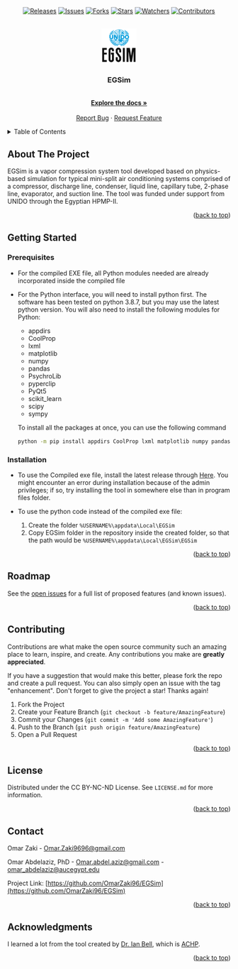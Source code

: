 <!-- PROJECT SHIELDS -->
<!--
*** I'm using markdown "reference style" links for readability.
*** Reference links are enclosed in brackets [ ] instead of parentheses ( ).
*** See the bottom of this document for the declaration of the reference variables
*** for contributors-url, forks-url, etc. This is an optional, concise syntax you may use.
*** https://www.markdownguide.org/basic-syntax/#reference-style-links
-->

<p align="center">
  <a href="https://github.com/OmarZaki96/EGSim/releases/"><img alt="Releases" src="https://img.shields.io/github/v/release/OmarZaki96/EGSim?display_name=tag&include_prereleases" /></a>
  <a href="https://github.com/OmarZaki96/EGSim/issues/"><img alt="Issues" src="https://img.shields.io/github/issues/OmarZaki96/EGSim" /></a>
  <a href="https://github.com/OmarZaki96/EGSim/network/members"><img alt="Forks" src="https://img.shields.io/github/forks/OmarZaki96/EGSim?label=Fork" /></a>
  <a href="https://github.com/OmarZaki96/EGSim/stargazers"><img alt="Stars" src="https://img.shields.io/github/stars/OmarZaki96/EGsim?label=Stars" /></a>
  <a href="https://github.com/OmarZaki96/EGSim/watchers"><img alt="Watchers" src="https://img.shields.io/github/watchers/OmarZaki96/EGsim?label=watchers" /></a>
  <a href="https://github.com/OmarZaki96/EGSim/contributors"><img alt="Contributors" src="https://img.shields.io/github/contributors/OmarZaki96/EGSim?label=contributors" /></a>
</p>


<!-- PROJECT LOGO -->
<br />
<div align="center">
  <a href="https://github.com/OmarZaki96/EGSim">
    <img src="photos/Large_icon.png" alt="Logo" width="80" height="80">
  </a>

<h3 align="center">EGSim</h3>

  <p align="center">
    <br />
    <a href="https://github.com/OmarZaki96/EGSim/"><strong>Explore the docs »</strong></a>
    <br />
    <br />
    <a href="https://github.com/OmarZaki96/EGSim/issues">Report Bug</a>
    ·
    <a href="https://github.com/OmarZaki96/EGSim/issues">Request Feature</a>
  </p>
</div>



<!-- TABLE OF CONTENTS -->
<details>
  <summary>Table of Contents</summary>
  <ol>
    <li>
      <a href="#about-the-project">About The Project</a>
    </li>
    <li>
      <a href="#getting-started">Getting Started</a>
      <ul>
        <li><a href="#prerequisites">Prerequisites</a></li>
        <li><a href="#installation">Installation</a></li>
      </ul>
    </li>
    <li><a href="#roadmap">Roadmap</a></li>
    <li><a href="#contributing">Contributing</a></li>
    <li><a href="#license">License</a></li>
    <li><a href="#contact">Contact</a></li>
    <li><a href="#acknowledgments">Acknowledgments</a></li>
  </ol>
</details>



<!-- ABOUT THE PROJECT -->
## About The Project

EGSim is a vapor compression system tool developed based on physics-based simulation for typical mini-split air conditioning systems comprised of a compressor, discharge line, condenser, liquid line, capillary tube, 2-phase line, evaporator, and suction line. The tool was funded under support from UNIDO through the Egyptian HPMP-II.

<p align="right">(<a href="#top">back to top</a>)</p>

<!-- GETTING STARTED -->
## Getting Started


### Prerequisites

- For the compiled EXE file, all Python modules needed are already incorporated inside the compiled file
- For the Python interface, you will need to install python first. The software has been tested on python 3.8.7, but you may use the latest python version. You will also need to install the following modules for Python:
  - appdirs
  - CoolProp
  - lxml
  - matplotlib
  - numpy
  - pandas
  - PsychroLib
  - pyperclip
  - PyQt5
  - scikit_learn
  - scipy
  - sympy

  To install all the packages at once, you can use the following command 
  ```sh
  python -m pip install appdirs CoolProp lxml matplotlib numpy pandas PsychroLib pyperclip PyQt5 scikit_learn scipy sympy
  ```

### Installation

- To use the Compiled exe file, install the latest release through <a href="https://github.com/OmarZaki96/EGSim/releases">Here</a>. You might encounter an error during installation because of the admin privileges; if so, try installing the tool in somewhere else than in program files folder. 

- To use the python code instead of the compiled exe file:
  1. Create the folder `%USERNAME%\appdata\Local\EGSim`
  2. Copy EGSim folder in the repository inside the created folder, so that the path would be `%USERNAME%\appdata\Local\EGSim\EGSim`

<p align="right">(<a href="#top">back to top</a>)</p>

<!-- ROADMAP -->
## Roadmap

See the [open issues](https://github.com/github_username/repo_name/issues) for a full list of proposed features (and known issues).

<p align="right">(<a href="#top">back to top</a>)</p>

<!-- CONTRIBUTING -->
## Contributing

Contributions are what make the open source community such an amazing place to learn, inspire, and create. Any contributions you make are **greatly appreciated**.

If you have a suggestion that would make this better, please fork the repo and create a pull request. You can also simply open an issue with the tag "enhancement".
Don't forget to give the project a star! Thanks again!

1. Fork the Project
2. Create your Feature Branch (`git checkout -b feature/AmazingFeature`)
3. Commit your Changes (`git commit -m 'Add some AmazingFeature'`)
4. Push to the Branch (`git push origin feature/AmazingFeature`)
5. Open a Pull Request

<p align="right">(<a href="#top">back to top</a>)</p>



<!-- LICENSE -->
## License
Distributed under the CC BY-NC-ND License. See `LICENSE.md` for more information.

<p align="right">(<a href="#top">back to top</a>)</p>


<!-- CONTACT -->
## Contact

Omar Zaki - Omar.Zaki9696@gmail.com

Omar Abdelaziz, PhD - Omar.abdel.aziz@gmail.com - omar_abdelaziz@aucegypt.edu

Project Link: [https://github.com/OmarZaki96/EGSim](https://github.com/OmarZaki96/EGSim)

<p align="right">(<a href="#top">back to top</a>)</p>

<!-- ACKNOWLEDGMENTS -->
## Acknowledgments

I learned a lot from the tool created by <a href="https://github.com/ibell">Dr. Ian Bell</a>, which is <a href="https://github.com/CenterHighPerformanceBuildingsPurdue/ACHP">ACHP</a>.

<p align="right">(<a href="#top">back to top</a>)</p>

<!-- MARKDOWN LINKS & IMAGES -->
<!-- https://www.markdownguide.org/basic-syntax/#reference-style-links -->
[contributors-shield]: https://img.shields.io/github/contributors/OmarZaki96/EGSim.svg?style=for-the-badge
[contributors-url]: https://github.com/OmarZaki96/EGSim/graphs/contributors
[forks-shield]: https://img.shields.io/github/forks/OmarZaki96/EGSim.svg?style=for-the-badge
[forks-url]: https://github.com/OmarZaki96/EGSim/network/members
[stars-shield]: https://img.shields.io/github/stars/OmarZaki96/EGSim.svg?style=for-the-badge
[stars-url]: https://github.com/OmarZaki96/EGSim/stargazers
[issues-shield]: https://img.shields.io/github/issues/OmarZaki96/EGSim.svg?style=for-the-badge
[issues-url]: https://github.com/OmarZaki96/EGSim/issues
[license-shield]: https://img.shields.io/github/license/OmarZaki96/EGSim.svg?style=for-the-badge
[license-url]: https://github.com/OmarZaki96/EGSim/blob/master/LICENSE.txt
[product-screenshot]: photos/Large_icon.png
